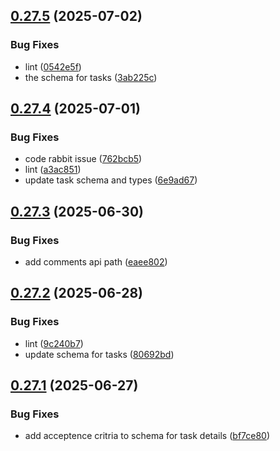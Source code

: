 ## [0.27.5](https://github.com/incmixlabs/utils/compare/v0.27.4...v0.27.5) (2025-07-02)


### Bug Fixes

* lint ([0542e5f](https://github.com/incmixlabs/utils/commit/0542e5fe1e4788cb788bfa5d930ca41391926fae))
* the schema for tasks ([3ab225c](https://github.com/incmixlabs/utils/commit/3ab225c2ed2fddf9a18cfc13d00becd85aaebc5d))



## [0.27.4](https://github.com/incmixlabs/utils/compare/v0.27.3...v0.27.4) (2025-07-01)


### Bug Fixes

* code rabbit issue ([762bcb5](https://github.com/incmixlabs/utils/commit/762bcb5c4cf4e56f3c3501024e8dbc0273bc0299))
* lint ([a3ac851](https://github.com/incmixlabs/utils/commit/a3ac8513a3d9e4337aec07740bbf2cd2907f391c))
* update task schema and types ([6e9ad67](https://github.com/incmixlabs/utils/commit/6e9ad67ba158c06046565097d5f334dd536a95f7))



## [0.27.3](https://github.com/incmixlabs/utils/compare/v0.27.2...v0.27.3) (2025-06-30)


### Bug Fixes

* add comments api path ([eaee802](https://github.com/incmixlabs/utils/commit/eaee8027377933106f155f7c73eebe8f2d1d4304))



## [0.27.2](https://github.com/incmixlabs/utils/compare/v0.27.1...v0.27.2) (2025-06-28)


### Bug Fixes

* lint ([9c240b7](https://github.com/incmixlabs/utils/commit/9c240b74905f8800661f876753615bcd72fe7b1f))
* update schema for tasks ([80692bd](https://github.com/incmixlabs/utils/commit/80692bd1f3bacbca7185fd36f9ec2c8c601db16f))



## [0.27.1](https://github.com/incmixlabs/utils/compare/v0.27.0...v0.27.1) (2025-06-27)


### Bug Fixes

* add acceptence critria to schema for task details ([bf7ce80](https://github.com/incmixlabs/utils/commit/bf7ce807a08180e7cce4e489907d4d295d22dfd3))



